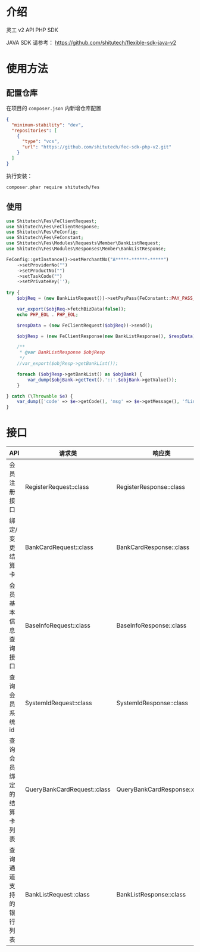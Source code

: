 # 介绍

灵工 v2 API PHP SDK

JAVA SDK 请参考： https://github.com/shitutech/flexible-sdk-java-v2

# 使用方法

## 配置仓库

在项目的 ``composer.json`` 内新增仓库配置

```json
{
  "minimum-stability": "dev",
  "repositories": [
    {
      "type": "vcs",
      "url": "https://github.com/shitutech/fec-sdk-php-v2.git"
    }
  ]
}
```

执行安装：

```shell
composer.phar require shitutech/fes
```

## 使用

```php
use Shitutech\Fes\FeClientRequest;
use Shitutech\Fes\FeClientResponse;
use Shitutech\Fes\FeConfig;
use Shitutech\Fes\FeConstant;
use Shitutech\Fes\Modules\Requests\Member\BankListRequest;
use Shitutech\Fes\Modules\Responses\Member\BankListResponse;

FeConfig::getInstance()->setMerchantNo("A*****-******-*****")
    ->setProviderNo("")
    ->setProductNo("")
    ->setTaskCode("")
    ->setPrivateKey('');
    
try {
    $objReq = (new BankListRequest())->setPayPass(FeConstant::PAY_PASS_ZB);

    var_export($objReq->fetchBizData(false));
    echo PHP_EOL . PHP_EOL;

    $respData = (new FeClientRequest($objReq))->send();

    $objResp = (new FeClientResponse(new BankListResponse(), $respData))->fetchResult();

    /**
     * @var BankListResponse $objResp
     */
    //var_export($objResp->getBankList());

    foreach ($objResp->getBankList() as $objBank) {
        var_dump($objBank->getText().'::'.$objBank->getValue());
    }

} catch (\Throwable $e) {
    var_dump(['code' => $e->getCode(), 'msg' => $e->getMessage(), 'fLine' => $e->getFile() . ":" . $e->getLine(),]);
}

```

# 接口

| API          | 请求类                         | 响应类                          |
|--------------|-----------------------------|------------------------------|
| 会员注册接口       | RegisterRequest::class      | RegisterResponse::class      |
| 绑定/变更结算卡     | BankCardRequest::class      | BankCardResponse::class      |
| 会员基本信息查询接口   | BaseInfoRequest::class      | BaseInfoResponse::class      |
| 查询会员系统id     | SystemIdRequest::class      | SystemIdResponse::class      |
| 查询会员绑定的结算卡列表 | QueryBankCardRequest::class | QueryBankCardResponse::class |
| 查询通道支持的银行列表  | BankListRequest::class      | BankListResponse::class      |
